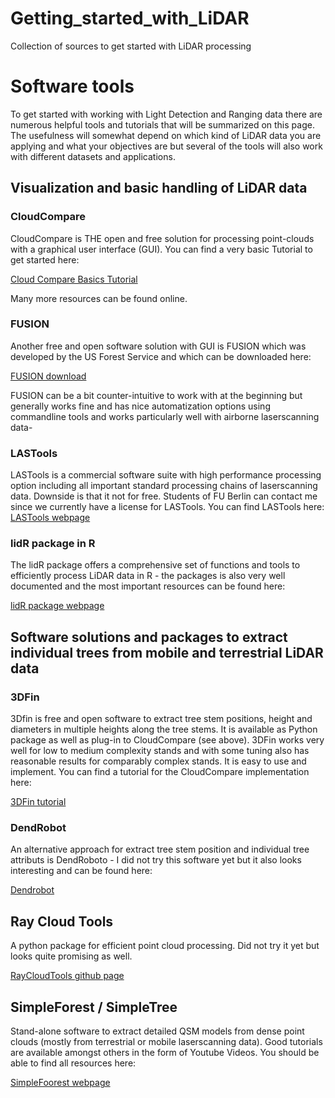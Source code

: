 # Getting_started_with_LiDAR
Collection of sources to get started with LiDAR processing

# Software tools

To get started with working with Light Detection and Ranging data there are numerous helpful tools and tutorials that will be summarized on this page. The usefulness will somewhat depend on which kind of LiDAR data you are applying and what your objectives are but several of the tools will also work with different datasets and applications.

## Visualization and basic handling of LiDAR data

### CloudCompare

CloudCompare is THE open and free solution for processing point-clouds with a graphical user interface (GUI). You can find a very basic Tutorial to get started here: 

[Cloud Compare Basics Tutorial](https://github.com/fabianfassnacht/CloudCompare_Basics_1/blob/main/1_cloud_compare_basics.md)

Many more resources can be found online.

### FUSION

Another free and open software solution with GUI is FUSION which was developed by the US Forest Service and which can be downloaded here:

[FUSION download](http://forsys.sefs.uw.edu/fusion/fusionlatest.html)

FUSION can be a bit counter-intuitive to work with at the beginning but generally works fine and has nice automatization options using commandline tools and works particularly well with airborne laserscanning data-

### LASTools

LASTools is a commercial software suite with high performance processing option including all important standard processing chains of laserscanning data. Downside is that it not for free. Students of FU Berlin can contact me since we currently have a license for LASTools. You can find LASTools here: [LASTools webpage](https://lastools.github.io/)

### lidR package in R

The lidR package offers a comprehensive set of functions and tools to efficiently process LiDAR data in R - the packages is also very well documented and the most important resources can be found here:

[lidR package webpage](https://r-lidar.github.io/lidRbook/)


## Software solutions and packages to extract individual trees from mobile and terrestrial LiDAR data

### 3DFin

3Dfin is free and open software to extract tree stem positions, height and diameters in multiple heights along the tree stems. It is available as Python package as well as plug-in to CloudCompare (see above). 3DFin works very well for low to medium complexity stands and with some tuning also has reasonable results for comparably complex stands. It is easy to use and implement. You can find a tutorial for the CloudCompare implementation here:

[3DFin tutorial](https://github.com/fabianfassnacht/Cloud_Compare_3DFin/blob/main/1_3Dfin_cloudcompare.md)


### DendRobot

An alternative approach for extract tree stem position and individual tree attributs is DendRoboto - I did not try this software yet but it also looks interesting and can be found here:

[Dendrobot](https://dendrobot.czu.cz/download)

## Ray Cloud Tools

A python package for efficient point cloud processing. Did not try it yet but looks quite promising as well.

[RayCloudTools github page](https://github.com/csiro-robotics/raycloudtools)

## SimpleForest / SimpleTree

Stand-alone software to extract detailed QSM models from dense point clouds (mostly from terrestrial or mobile laserscanning data). Good tutorials are available amongst others in the form of Youtube Videos. You should be able to find all resources here:

[SimpleFoorest webpage](https://simpleforest.org/)






